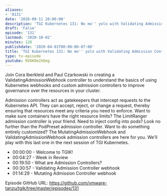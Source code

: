```yaml
---
aliases:
- '0131'
date: '2020-09-11 20:00:00'
description: 'TGI Kubernetes 131: No mo'' yolo with Validating Admission Controllers'
draft: 'False'
episode: '131'
lastmod: '2020-10-02'
minutes: 120
publishdate: '2020-04-01T00:00:00-07:00'
title: 'TGI Kubernetes 131: No mo'' yolo with Validating Admission Controllers'
type: tv-episode
youtube: RVDK0m2XQeg
---
```


Join Cora Iberkleid and Paul Czarkowski in creating a ValidatingAdmissionWebhook controller to understand the basics of using Kubernetes webhooks and custom admission controllers to improve governance over the resources in your cluster.


Admission controllers act as gatekeepers that intercept requests to the Kubernetes API. They can accept, reject, or change a request, thereby ensuring that resources meet any criteria you need to enforce. Want to make sure containers have the right resource limits? The LimitRanger admission controller is your friend.  Need to inject config into pods? Look no further than the PodPreset admission controller. Want to do something entirely customized? The MutatingAdmissionWebhook and ValidatingAdmissionWebhook admission controllers are here for you. We'll play with this last one in the next session of TGI Kubernetes.


- 00:00:00 - Welcome to TGIK!
- 00:04:27 - Week in Review
- 00:19:50 - What are Admission Controllers?
- 00:30:57 - Validating Admission Controller webhook
- 01:14:29 - Mutating Admission Controller webhook


Episode GitHub URL: https://github.com/vmware-tanzu/tgik/tree/master/episodes/131